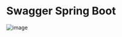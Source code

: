# Swagger Spring Boot

![image](https://user-images.githubusercontent.com/96371464/231726407-8d39c1a7-691e-45e2-8627-9e39255a6bf3.png)
